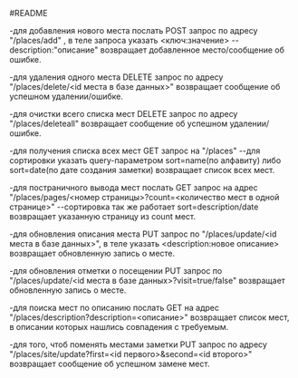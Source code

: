 #README


-для добавления нового места послать POST запрос по адресу "/places/add" , в теле запроса указать <ключ:значение>
    -- description:"описание"
    возвращает добавленное место/сообщение об ошибке.


-для удаления одного места DELETE запрос по адресу "/places/delete/<id места в базе данных>"
    возвращает сообщение об успешном удалении/ошибке.


-для очистки всего списка мест DELETE запрос по адресу "/places/deleteall"
    возвращает сообщение об успешном удалении/ошибке.


-для получения списка всех мест GET запрос на "/places"
    --для сортировки указать query-параметром sort=name(по алфавиту) либо sort=date(по дате создания заметки)
    возвращает список всех мест.


-для постраничного вывода мест послать GET запрос на адрес "/places/pages/<номер страницы>?count=<количество мест в одной странице>"
    --сортировка так же работает sort=description/date
    возвращает указанную страницу из count мест.


-для обновления описания места PUT запрос по "/places/update/<id места в базе данных>", в теле указать <description:новое описание>
    возвращает обновленную запись о месте.


-для обновления отметки о посещении PUT запрос по "/places/update/<id места в базе данных>?visit=true/false"
    возвращает обновленную запись о месте.


-для поиска мест по описанию послать GET на адрес "/places/description?description=<описание>" 
    возвращает список мест, в описании которых нашлись совпадения с требуемым.

-для того, чтоб поменять местами заметки PUT запрос по адресу "/places/site/update?first=<id первого>&second=<id второго>"
    возвращает сообщение об успешном замене мест.